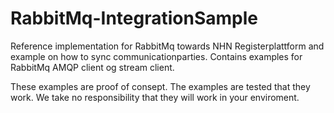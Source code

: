 # RabbitMq-IntegrationSample
Reference implementation for RabbitMq towards NHN Registerplattform and example on how to sync communicationparties.
Contains examples for RabbitMq AMQP client og stream client.

These examples are proof of consept. The examples are tested that they work. We take no responsibility that they will work in your enviroment.
